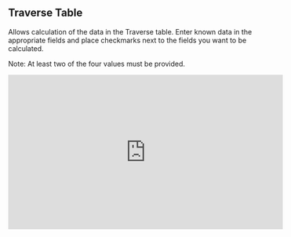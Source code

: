 ## Traverse Table
Allows calculation of the data in the Traverse table. Enter known data in the appropriate fields and place checkmarks next to the fields you want to be calculated.

Note: At least two of the four values must be provided.

<iframe width="560" height="315" src="https://www.youtube.com/embed/NhvFU_44el0" title="YouTube video player" frameborder="0" allow="accelerometer; autoplay; clipboard-write; encrypted-media; gyroscope; picture-in-picture" allowfullscreen></iframe>
